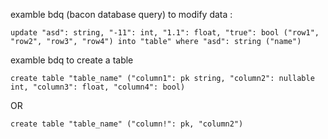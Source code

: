 

examble bdq (bacon database query) to modify data :
```
update "asd": string, "-11": int, "1.1": float, "true": bool ("row1", "row2", "row3", "row4") into "table" where "asd": string ("name")
```


examble bdq to create a table
```
create table "table_name" ("column1": pk string, "column2": nullable int, "column3": float, "column4": bool)
```
OR 
```
create table "table_name" ("column!": pk, "column2")
```